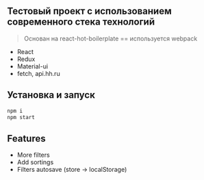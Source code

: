 ## Тестовый проект с использованием современного стека технологий

> Основан на react-hot-boilerplate == используется webpack

* React
* Redux
* Material-ui
* fetch, api.hh.ru

## Установка и запуск

```bash
npm i
npm start
```

## Features

* More filters
* Add sortings
* Filters autosave (store -> localStorage)
